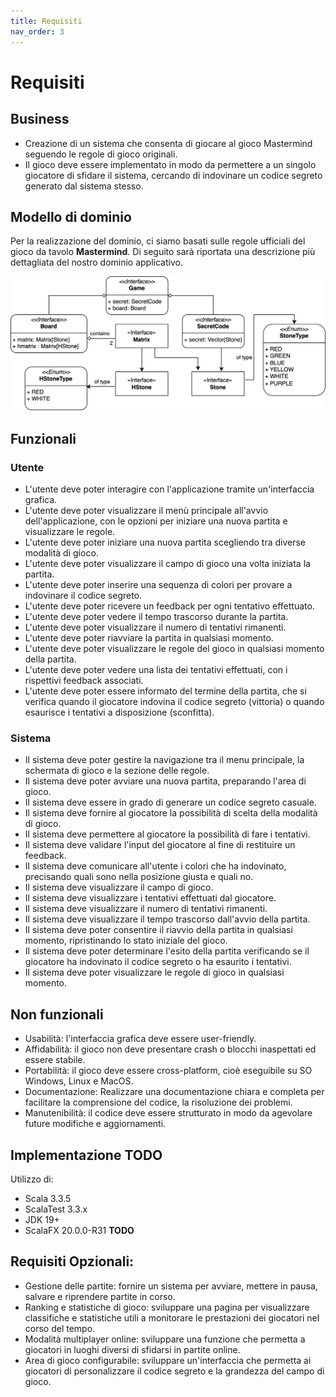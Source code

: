 ```yaml
---
title: Requisiti
nav_order: 3
---
```

# Requisiti

## Business
- Creazione di un sistema che consenta di giocare al gioco Mastermind seguendo le regole di gioco originali.
- Il gioco deve essere implementato in modo da permettere a un singolo giocatore di sfidare il sistema, cercando
di indovinare un codice segreto generato dal sistema stesso.

## Modello di dominio
Per la realizzazione del dominio, ci siamo basati sulle regole ufficiali del gioco da tavolo **Mastermind**.
Di seguito sarà riportata una descrizione più dettagliata del nostro dominio applicativo.

![Modello di dominio](../img/02-requirements/mastermind-dominio.jpg)

## Funzionali

### Utente
- L'utente deve poter interagire con l'applicazione tramite un'interfaccia grafica.
- L'utente deve poter visualizzare il menù principale all'avvio dell'applicazione, con le opzioni per iniziare una
  nuova partita e visualizzare le regole.
- L'utente deve poter iniziare una nuova partita scegliendo tra diverse modalità di gioco.
- L'utente deve poter visualizzare il campo di gioco una volta iniziata la partita.
- L'utente deve poter inserire una sequenza di colori per provare a indovinare il codice segreto.
- L'utente deve poter ricevere un feedback per ogni tentativo effettuato.
- L'utente deve poter vedere il tempo trascorso durante la partita.
- L'utente deve poter visualizzare il numero di tentativi rimanenti.
- L'utente deve poter riavviare la partita in qualsiasi momento.
- L'utente deve poter visualizzare le regole del gioco in qualsiasi momento della partita.
- L'utente deve poter vedere una lista dei tentativi effettuati, con i rispettivi feedback associati.
- L'utente deve poter essere informato del termine della partita, che si verifica quando il giocatore indovina il codice
  segreto (vittoria) o quando esaurisce i tentativi a disposizione (sconfitta).

### Sistema
- Il sistema deve poter gestire la navigazione tra il menu principale, la schermata di gioco e la sezione delle regole.
- Il sistema deve poter avviare una nuova partita, preparando l'area di gioco.
- Il sistema deve essere in grado di generare un codice segreto casuale.
- Il sistema deve fornire al giocatore la possibilità di scelta della modalità di gioco.
- Il sistema deve permettere al giocatore la possibilità di fare i tentativi.
- Il sistema deve validare l'input del giocatore al fine di restituire un feedback.
- Il sistema deve comunicare all'utente i colori che ha indovinato, precisando quali sono nella posizione giusta e quali no.
- Il sistema deve visualizzare il campo di gioco.
- Il sistema deve visualizzare i tentativi effettuati dal giocatore.
- Il sistema deve visualizzare il numero di tentativi rimanenti.
- Il sistema deve visualizzare il tempo trascorso dall'avvio della partita.
- Il sistema deve poter consentire il riavvio della partita in qualsiasi momento, ripristinando lo stato iniziale del gioco.
- Il sistema deve poter determinare l'esito della partita verificando se il giocatore ha indovinato il codice segreto o ha esaurito i tentativi.
- Il sistema deve poter visualizzare le regole di gioco in qualsiasi momento.

## Non funzionali
- Usabilità: l'interfaccia grafica deve essere user-friendly. 
- Affidabilità: il gioco non deve presentare crash o blocchi inaspettati ed essere stabile.
- Portabilità: il gioco deve essere cross-platform, cioè eseguibile su SO Windows, Linux e MacOS.
- Documentazione: Realizzare una documentazione chiara e completa per facilitare la comprensione del codice, la risoluzione dei problemi.
- Manutenibilità: il codice deve essere strutturato in modo da agevolare future modifiche e aggiornamenti.

## Implementazione **TODO**
Utilizzo di:
- Scala 3.3.5
- ScalaTest 3.3.x
- JDK 19+
- ScalaFX 20.0.0-R31 **TODO**

## Requisiti Opzionali:
- Gestione delle partite: fornire un sistema per avviare, mettere in pausa, salvare e riprendere partite in corso.
- Ranking e statistiche di gioco: sviluppare una pagina per visualizzare classifiche e statistiche utili a monitorare le prestazioni dei giocatori nel corso del tempo.
- Modalità multiplayer online: sviluppare una funzione che permetta a giocatori in luoghi diversi di sfidarsi in partite online.
- Area di gioco configurabile: sviluppare un'interfaccia che permetta ai giocatori di personalizzare il codice segreto e la grandezza del campo di gioco.